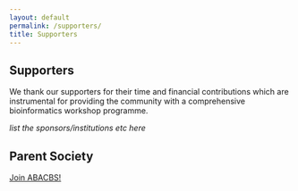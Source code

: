 ```yaml
---
layout: default
permalink: /supporters/
title: Supporters
---
```


## Supporters

We thank our supporters for their time and financial contributions which are instrumental for providing the community
with a comprehensive bioinformatics workshop programme.

_list the sponsors/institutions etc here_

## Parent Society

[Join ABACBS!](https://www.abacbs.org/)


